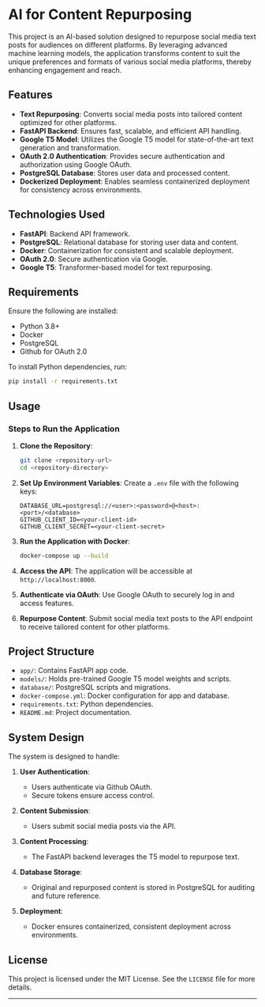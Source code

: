 # AI for Content Repurposing

This project is an AI-based solution designed to repurpose social media text posts for audiences on different platforms. By leveraging advanced machine learning models, the application transforms content to suit the unique preferences and formats of various social media platforms, thereby enhancing engagement and reach.

## Features

- **Text Repurposing**: Converts social media posts into tailored content optimized for other platforms.
- **FastAPI Backend**: Ensures fast, scalable, and efficient API handling.
- **Google T5 Model**: Utilizes the Google T5 model for state-of-the-art text generation and transformation.
- **OAuth 2.0 Authentication**: Provides secure authentication and authorization using Google OAuth.
- **PostgreSQL Database**: Stores user data and processed content.
- **Dockerized Deployment**: Enables seamless containerized deployment for consistency across environments.

## Technologies Used

- **FastAPI**: Backend API framework.
- **PostgreSQL**: Relational database for storing user data and content.
- **Docker**: Containerization for consistent and scalable deployment.
- **OAuth 2.0**: Secure authentication via Google.
- **Google T5**: Transformer-based model for text repurposing.

## Requirements

Ensure the following are installed:

- Python 3.8+
- Docker
- PostgreSQL
- Github for OAuth 2.0

To install Python dependencies, run:
```bash
pip install -r requirements.txt
```

## Usage

### Steps to Run the Application

1. **Clone the Repository**:
   ```bash
   git clone <repository-url>
   cd <repository-directory>
   ```

2. **Set Up Environment Variables**:
   Create a `.env` file with the following keys:
   ```env
   DATABASE_URL=postgresql://<user>:<password>@<host>:<port>/<database>
   GITHUB_CLIENT_ID=<your-client-id>
   GITHUB_CLIENT_SECRET=<your-client-secret>
   ```

3. **Run the Application with Docker**:
   ```bash
   docker-compose up --build
   ```

4. **Access the API**:
   The application will be accessible at `http://localhost:8000`.

5. **Authenticate via OAuth**:
   Use Google OAuth to securely log in and access features.

6. **Repurpose Content**:
   Submit social media text posts to the API endpoint to receive tailored content for other platforms.


## Project Structure

- `app/`: Contains FastAPI app code.
- `models/`: Holds pre-trained Google T5 model weights and scripts.
- `database/`: PostgreSQL scripts and migrations.
- `docker-compose.yml`: Docker configuration for app and database.
- `requirements.txt`: Python dependencies.
- `README.md`: Project documentation.

## System Design

The system is designed to handle:

1. **User Authentication**:
   - Users authenticate via Github OAuth.
   - Secure tokens ensure access control.

2. **Content Submission**:
   - Users submit social media posts via the API.

3. **Content Processing**:
   - The FastAPI backend leverages the T5 model to repurpose text.

4. **Database Storage**:
   - Original and repurposed content is stored in PostgreSQL for auditing and future reference.

5. **Deployment**:
   - Docker ensures containerized, consistent deployment across environments.

## License

This project is licensed under the MIT License. See the `LICENSE` file for more details.

---
